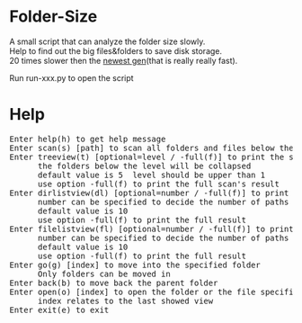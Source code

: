 # Folder-Size
 A small script that can analyze the folder size slowly.  
 Help to find out the big files&folders to save disk storage.  
 20 times slower then the [newest gen](https://github.com/MisakiBear/Adv-FolderSize)(that is really really fast).
 
 Run run-xxx.py to open the script

# Help
<pre>
Enter help(h) to get help message  
Enter scan(s) [path] to scan all folders and files below the path specified  
Enter treeview(t) [optional=level / -full(f)] to print the scan's result  
      the folders below the level will be collapsed  
      default value is 5  level should be upper than 1  
      use option -full(f) to print the full scan's result  
Enter dirlistview(dl) [optional=number / -full(f)] to print the folders' paths descending by size  
      number can be specified to decide the number of paths you want to display  
      default value is 10  
      use option -full(f) to print the full result  
Enter filelistview(fl) [optional=number / -full(f)] to print the files' paths descending by size  
      number can be specified to decide the number of paths you want to display  
      default value is 10  
      use option -full(f) to print the full result  
Enter go(g) [index] to move into the specified folder  
      Only folders can be moved in  
Enter back(b) to move back the parent folder  
Enter open(o) [index] to open the folder or the file specified  
      index relates to the last showed view  
Enter exit(e) to exit  
</pre>
